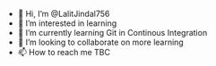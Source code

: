 - 👋 Hi, I’m @LalitJindal756
- 👀 I’m interested in learning
- 🌱 I’m currently learning Git in Continous Integration
- 💞️ I’m looking to collaborate on more learning
- 📫 How to reach me TBC

<!---
LalitJindal756/LalitJindal756 is a ✨ special ✨ repository because its `README.md` (this file) appears on your GitHub profile.
You can click the Preview link to take a look at your changes.
--->
